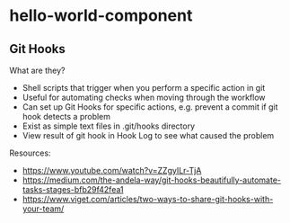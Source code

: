# hello-world-component


## Git Hooks
What are they?
* Shell scripts that trigger when you perform a specific action in git
* Useful for automating checks when moving through the workflow
* Can set up Git Hooks for specific actions, e.g. prevent a commit if
    git hook detects a problem
* Exist as simple text files in .git/hooks directory
* View result of git hook in Hook Log to see what caused the problem

Resources:
* https://www.youtube.com/watch?v=ZZgyILr-TjA
* https://medium.com/the-andela-way/git-hooks-beautifully-automate-tasks-stages-bfb29f42fea1
* https://www.viget.com/articles/two-ways-to-share-git-hooks-with-your-team/